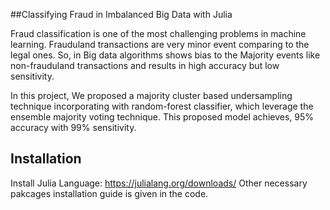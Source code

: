 
##Classifying Fraud in Imbalanced Big Data with Julia

Fraud classification is one of the most challenging problems in machine learning. Frauduland transactions are very minor event
comparing to the legal ones. So, in Big data algorithms shows bias to the Majority events like non-frauduland transactions and 
results in high accuracy but low sensitivity.

In this project, We proposed a majority cluster based undersampling technique incorporating with random-forest classifier, which
leverage the ensemble majority voting technique. This proposed model achieves, 95% accuracy with 99% sensitivity.  
## Installation
Install Julia Language: https://julialang.org/downloads/
Other necessary pakcages installation guide is given in the code. 

